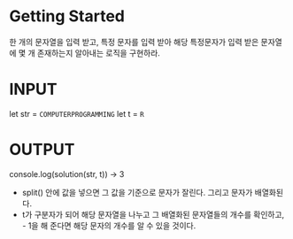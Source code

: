 # Getting Started

한 개의 문자열을 입력 받고, 특정 문자를 입력 받아 해당 특정문자가 입력 받은 문자열에 몇 개 존재하는지 알아내는 로직을 구현하라.

# INPUT

let str = `COMPUTERPROGRAMMING`
let t = `R`

# OUTPUT

console.log(solution(str, t)) -> 3

- split() 안에 값을 넣으면 그 값을 기준으로 문자가 잘린다. 그리고 문자가 배열화된다.
- t가 구분자가 되어 해당 문자열을 나누고 그 배열화된 문자열들의 개수를 확인하고, - 1을 해 준다면 해당 문자의 개수를 알 수 있을 것이다.
